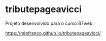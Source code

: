 # tributepageavicci

Projeto desenvolvido para o curso B7web:

https://mipfranco.github.io/tributepageavicci/ 
